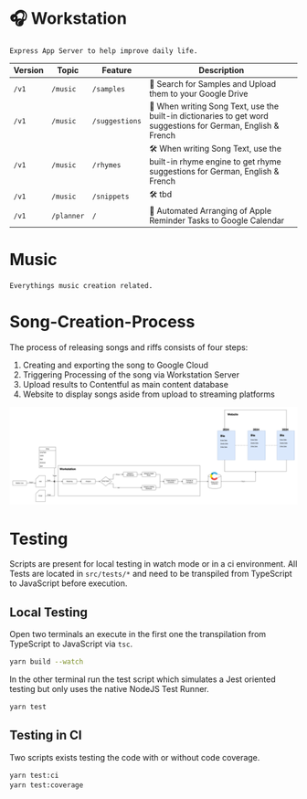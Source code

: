 # 🎧 Workstation

`Express App Server to help improve daily life.`

| Version | Topic      | Feature        | Description                                                                                                    |
| ------- | ---------- | -------------- | -------------------------------------------------------------------------------------------------------------- |
| `/v1`   | `/music`   | `/samples`     | 🎉 Search for Samples and Upload them to your Google Drive                                                     |
| `/v1`   | `/music`   | `/suggestions` | 🎉 When writing Song Text, use the built-in dictionaries to get word suggestions for German, English & French  |
| `/v1`   | `/music`   | `/rhymes`      | 🛠️ When writing Song Text, use the built-in rhyme engine to get rhyme suggestions for German, English & French |
| `/v1`   | `/music`   | `/snippets`    | 🛠️ tbd                                                                                                         |
| `/v1`   | `/planner` | `/`            | 🎉 Automated Arranging of Apple Reminder Tasks to Google Calendar                                              |

# Music

`Everythings music creation related.`

# Song-Creation-Process

The process of releasing songs and riffs consists of four steps:

1. Creating and exporting the song to Google Cloud
2. Triggering Processing of the song via Workstation Server
3. Upload results to Contentful as main content database
4. Website to display songs aside from upload to streaming platforms

![Song Creation Process](docs/song-creation-pipeline.png)

# Testing

Scripts are present for local testing in watch mode or in a ci environment.
All Tests are located in `src/tests/*` and need to be transpiled from TypeScript to JavaScript before execution.

## Local Testing

Open two terminals an execute in the first one the transpilation from TypeScript to JavaScript via `tsc`.

```sh
yarn build --watch
```

In the other terminal run the test script which simulates a Jest oriented testing but only uses the native NodeJS Test Runner.

```sh
yarn test
```

## Testing in CI

Two scripts exists testing the code with or without code coverage.

```sh
yarn test:ci
yarn test:coverage
```
